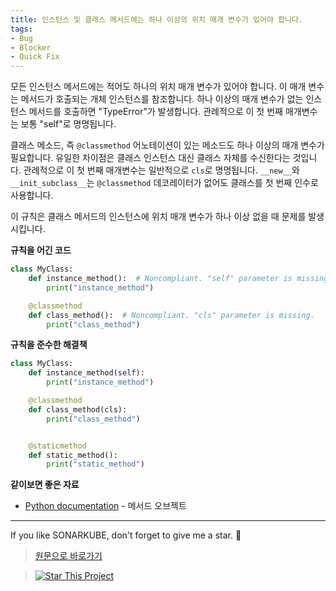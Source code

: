 ```yaml
---
title: 인스턴스 및 클래스 메서드에는 하나 이상의 위치 매개 변수가 있어야 합니다.
tags:
- Bug
- Blocker
- Quick Fix
---
```



모든 인스턴스 메서드에는 적어도 하나의 위치 매개 변수가 있어야 합니다. 이 매개 변수는 메서드가 호출되는 개체 인스턴스를 참조합니다. 하나 이상의 매개 변수가 없는 인스턴스 메서드를 호출하면 "TypeError"가 발생합니다. 관례적으로 이 첫 번째 매개변수는 보통 "self"로 명명됩니다.



클래스 메소드, 즉 `@classmethod` 어노테이션이 있는 메소드도 하나 이상의 매개 변수가 필요합니다. 유일한 차이점은 클래스 인스턴스 대신 클래스 자체를 수신한다는 것입니다. 관례적으로 이 첫 번째 매개변수는 일반적으로 `cls`로 명명됩니다. `__new__`와 `__init_subclass__`는 `@classmethod` 데코레이터가 없어도 클래스를 첫 번째 인수로 사용합니다.

이 규칙은 클래스 메서드의 인스턴스에 위치 매개 변수가 하나 이상 없을 때 문제를 발생시킵니다.

**규칙을 어긴 코드**
```python
class MyClass:
    def instance_method():  # Noncompliant. "self" parameter is missing.
        print("instance_method")

    @classmethod
    def class_method():  # Noncompliant. "cls" parameter is missing.
        print("class_method")
```
**규칙을 준수한 해결책**
```python
class MyClass:
    def instance_method(self):
        print("instance_method")

    @classmethod
    def class_method(cls):
        print("class_method")


    @staticmethod
    def static_method():
        print("static_method")
```
**같이보면 좋은 자료**
- [Python documentation](https://docs.python.org/3.8/tutorial/classes.html#method-objects) - 메서드 오브젝트


---

If you like SONARKUBE, don't forget to give me a star. :star2:

> [원문으로 바로가기](https://rules.sonarsource.com/python/quickfix/RSPEC-5719)

> [![Star This Project](https://img.shields.io/github/stars/kantabile/sonarkube.svg?label=Stars&style=social)](https://github.com/kantabile/sonarkube)